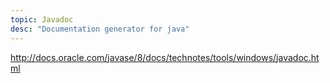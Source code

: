 ```yaml
---
topic: Javadoc
desc: "Documentation generator for java"
---
```


<http://docs.oracle.com/javase/8/docs/technotes/tools/windows/javadoc.html>
